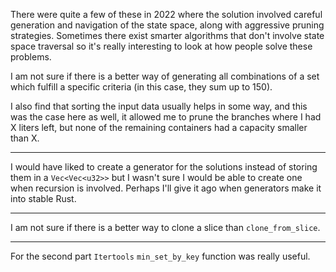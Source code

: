 There were quite a few of these in 2022 where the solution involved careful
generation and navigation of the state space, along with aggressive pruning
strategies. Sometimes there exist smarter algorithms that don't involve
state space traversal so it's really interesting to look at how people solve
these problems.

I am not sure if there is a better way of generating all combinations of a
set which fulfill a specific criteria (in this case, they sum up to 150).

I also find that sorting the input data usually helps in some way, and this
was the case here as well, it allowed me to prune the branches where I had
X liters left, but none of the remaining containers had a capacity smaller
than X.

---

I would have liked to create a generator for the solutions instead of storing
them in a `Vec<Vec<u32>>` but I wasn't sure I would be able to create one
when recursion is involved. Perhaps I'll give it ago when generators make it
into stable Rust.

---

I am not sure if there is a better way to clone a slice than `clone_from_slice`.

---

For the second part `Itertools` `min_set_by_key` function was really useful.
